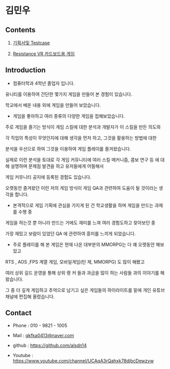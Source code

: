 # 김민우

## Contents

1. [기획서및 Testcase](https://github.com/alsdn14/Proposal/blob/master/%EC%95%84%ED%82%A4%EC%97%90%EC%9D%B4%EC%A7%80%20%EB%AC%B4%EC%97%AD%20%EC%97%AD%EA%B8%B0%ED%9A%8D%EC%84%9C.pdf)

2. [Resistance VR 카드보드용 게임 ](https://github.com/alsdn14/Resistance)

## Introduction

- 컴퓨터학과 4학년 졸업자 입니다.

유니티를 이용하여 간단한 몇가지 게임을 만들어 본 경험이 있습니다.

학교에서 배운 내용 외에 게임을 만들어 보았습니다.




- 게임을 좋아하고 여러 종류의 다양한 게임을 접해보았습니다.

주로 게임을 즐기는 방식이 게임 스킬에 대한 분석과 개발자가 이 스킬을 만든 의도와

각 직업의 특성이 무엇인지에 대해 생각을 먼저 하고, 그것을 활용하는 방법에 대한

분석을 우선으로 하여 그것을 이용하여 게임 플레이를 즐겨왔습니다.

실제로 이런 분석을 토대로 각 게임 커뮤니티에 여러 스킬 메커니즘, 콤보 연구 등 에 대해 설명하며 문제점 발견을 하고 유저들에게 어필해서

게임 커뮤니티 공지에 등록된 경험도 있습니다.

오랫동안 즐겨왔던 이런 저의 게임 방식이 게임 QA과 관련하여 도움이 될 것이라는 생각을 합니다.




- 본격적으로 게임 기획에 관심을 가지게 된 건 학교생활을 하며 게임을 만드는 과제를 수행 중

게임을 하는것 뿐 아니라 만드는 거에도 재미를 느껴 여러 경험도하고 찾아보던 중

가장 재밌고 보람이 있었던 QA 에 관련하여 흥미를 느끼게 되었습니다.




- 주로 플레이를 해 본 게임은 현재 나온 대부분의 MMORPG는 다 꽤 오랫동안 해보았고

RTS , AOS ,FPS 계열 게임, 모바일게임(턴 제, MMORPG) 도 많이 해봤고

여러 상위 길드 운영을 통해 상위 랭 커 들과 과금을 많이 하는 사람들 과의 이야기를 해왔습니다.

그 중 더 깊게 게임하고 추억으로 남기고 싶은 게임들의 하이라이트를 밑에 개인 유튜브 채널에 편집해 올렸습니다.




## Contact

* Phone : 010 - 9821 - 1005

* Mail : qkfka0413@naver.com

* github : https://github.com/alsdn14

* Youtube : https://www.youtube.com/channel/UCAqA3rQahxk78djbcDewzvw
